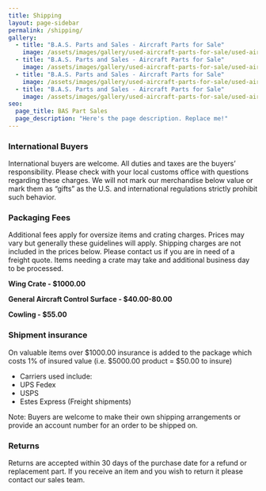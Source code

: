 ```yaml
---
title: Shipping
layout: page-sidebar
permalink: /shipping/
gallery:
  - title: "B.A.S. Parts and Sales - Aircraft Parts for Sale"
    image: /assets/images/gallery/used-aircraft-parts-for-sale/used-aircraft-parts-for-sale-005.jpg
  - title: "B.A.S. Parts and Sales - Aircraft Parts for Sale"
    image: /assets/images/gallery/used-aircraft-parts-for-sale/used-aircraft-parts-for-sale-006.jpg
  - title: "B.A.S. Parts and Sales - Aircraft Parts for Sale"
    image: /assets/images/gallery/used-aircraft-parts-for-sale/used-aircraft-parts-for-sale-007.jpg
  - title: "B.A.S. Parts and Sales - Aircraft Parts for Sale"
    image: /assets/images/gallery/used-aircraft-parts-for-sale/used-aircraft-parts-for-sale-008.jpg
seo:
  page_title: BAS Part Sales
  page_description: "Here's the page description. Replace me!"
---
```



### International Buyers

International buyers are welcome. All duties and taxes are the buyers’ responsibility. Please check with your local customs office with questions regarding these charges. We will not mark our merchandise below value or mark them as “gifts” as the U.S. and international regulations strictly prohibit such behavior.

### Packaging Fees

Additional fees apply for oversize items and crating charges. Prices may vary but generally these guidelines will apply. Shipping charges are not included in the prices below. Please contact us if you are in need of a freight quote. Items needing a crate may take and additional business day to be processed.

**Wing Crate - $1000.00**

**General Aircraft Control Surface - $40.00-80.00**

**Cowling - $55.00**

### Shipment insurance

On valuable items over $1000.00 insurance is added to the package which costs 1% of insured value (i.e. $5000.00 product = $50.00 to insure)

* Carriers used include:
* UPS Fedex
* USPS
* Estes Express (Freight shipments)


Note: Buyers are welcome to make their own shipping arrangements or provide an account number for an order to be shipped on.

### Returns

Returns are accepted within 30 days of the purchase date for a refund or replacement part. If you receive an item and you wish to return it please contact our sales team.
